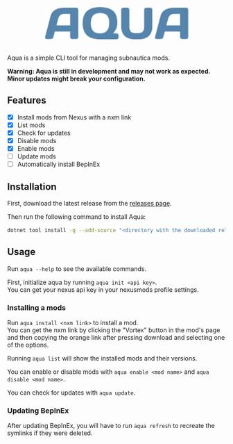 <div align="center">
    <img src="assets/aqua_large.png" alt="Aqua" width="66%"  />
</div>
<br />

Aqua is a simple CLI tool for managing subnautica mods.

**Warning: Aqua is still in development and may not work as expected. Minor updates might break your configuration.**

## Features

- [x] Install mods from Nexus with a nxm link
- [x] List mods
- [x] Check for updates
- [x] Disable mods
- [x] Enable mods
- [ ] Update mods
- [ ] Automatically install BepInEx

## Installation

First, download the latest release from the [releases page](https://github.com/septechx/aqua/releases).

Then run the following command to install Aqua:

```bash
dotnet tool install -g --add-source "<directory with the downloaded release>" "Aqua"
```

## Usage

Run `aqua --help` to see the available commands.

First, initialize aqua by running `aqua init <api key>`. <br>
You can get your nexus api key in your nexusmods profile settings.

### Installing a mods

Run `aqua install <nxm link>` to install a mod. <br>
You can get the nxm link by clicking the "Vortex" button in the mod's page and then copying the orange link after pressing download and selecting one of the options.

Running `aqua list` will show the installed mods and their versions.

You can enable or disable mods with `aqua enable <mod name>` and `aqua disable <mod name>`.

You can check for updates with `aqua update`.

### Updating BepInEx

After updating BepInEx, you will have to run `aqua refresh` to recreate the symlinks if they were deleted.
